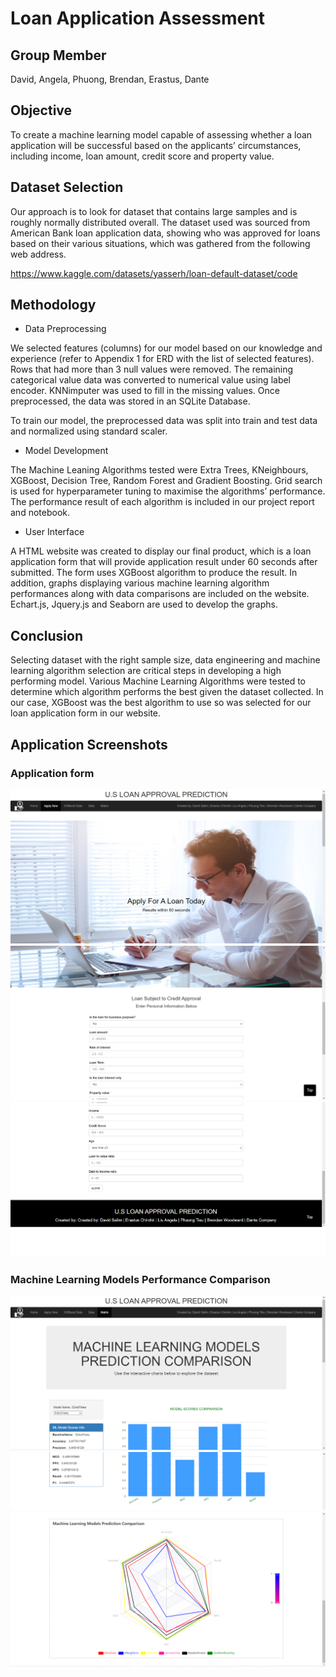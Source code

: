 # Loan Application Assessment

## Group Member

David, Angela, Phuong, Brendan, Erastus, Dante


## Objective

To create a machine learning model capable of assessing whether a loan application will be successful based on the applicants’ circumstances, including income, loan amount, credit score and property value.   


## Dataset Selection

Our approach is to look for dataset that contains large samples and is roughly normally distributed overall. The dataset used was sourced from American Bank loan application data, showing who was approved for loans based on their various situations, which was gathered from the following web address.

https://www.kaggle.com/datasets/yasserh/loan-default-dataset/code


## Methodology

* Data Preprocessing 

We selected features (columns) for our model based on our knowledge and experience (refer to Appendix 1 for ERD with the list of selected features). Rows that had more than 3 null values were removed. The remaining categorical value data was converted to numerical value using label encoder. KNNimputer was used to fill in the missing values. Once preprocessed, the data was stored in an SQLite Database.

To train our model, the preprocessed data was split into train and test data and normalized using standard scaler. 

* Model Development 

The Machine Leaning Algorithms tested were Extra Trees, KNeighbours, XGBoost, Decision Tree, Random Forest and Gradient Boosting. Grid search is used for hyperparameter tuning to maximise the algorithms’ performance. The performance result of each algorithm is included in our project report and notebook.

* User Interface

A HTML website was created to display our final product, which is a loan application form that will provide application result under 60 seconds after submitted. The form uses XGBoost algorithm to produce the result. In addition, graphs displaying various machine learning algorithm performances along with data comparisons are included on the website. Echart.js, Jquery.js and Seaborn are used to develop the graphs.


## Conclusion 

Selecting dataset with the right sample size, data engineering and machine learning algorithm selection are critical steps in developing a high performing model. Various Machine Learning Algorithms were tested to determine which algorithm performs the best given the dataset collected. In our case, XGBoost was the best algorithm to use so was selected for our loan application form in our website. 


## Application Screenshots

### Application form

![form](static/images/form_1.png)
![form](static/images/form_2.png)
![form](static/images/form_3.png)

### Machine Learning Models Performance Comparison

![model](static/images/model_1.png)
![model](static/images/model_2.png)
![model](static/images/model_3.png)

